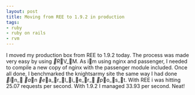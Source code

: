 ```yaml
---
layout: post
title: Moving from REE to 1.9.2 in production
tags:
- ruby
- ruby on rails
- rvm
---
```

I moved my production box from REE to 1.9.2 today. The process was made very
easy by using _R_V_M. As im using nginx and passenger, I needed to compile a new
copy of nginx with the passenger module included.
Once all done, I benchmarked the knightsarmy site the same way I had done _i_n_ _a_n
_e_a_r_l_i_e_r_ _p_o_s_t. With REE i was hitting 25.07 requests per second. With 1.9.2 I
managed 33.93 per second. Neat!
